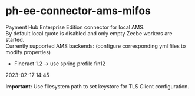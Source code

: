 # ph-ee-connector-ams-mifos
Payment Hub Enterprise Edition connector for local AMS.  
By default local quote is disabled and only empty Zeebe workers are started.  
Currently supported AMS backends: (configure corresponding yml files to modify properties)
* Fineract 1.2 -> use spring profile fin12

2023-02-17 14:45

**Important:** Use filesystem path to set keystore for TLS Client configuration.
